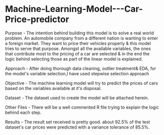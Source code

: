 # Machine-Learning-Model---Car-Price-predictor
Purpose - 
The intention behind building this model is to solve a real world problem. An automobile company from a different nation is wanting to enter a foreign market. They want to price their vehicles properly &amp; this model tries to serve that purpose. Amongst all the available variables, the ones that contribute most to the pricing of a car are selected & in the end the logic behind selecting those as part of the linear model is explained.

Approach - 
After doing thorough data cleaning, outlier treatment& EDA, for the model's variable selection,I have used stepwise selection approach

Objective -
The machine learning model will try to predict the prices of cars based on the variables available at it's disposal. 

Dataset -
The dataset used to create the model will be attached herein. 

Other Files - 
There will be a well commented R file trying to explain the logic behind
each step. 

Results - 
The result set received is pretty good. about 92.5% of the test dataset's car prices were predicted with a variance tolerance of 85.5%.
